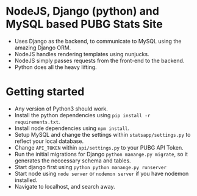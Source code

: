 # NodeJS, Django (python) and MySQL based PUBG Stats Site

- Uses Django as the backend, to communicate to MySQL using the amazing Django ORM.
- NodeJS handles rendering templates using nunjucks.
- NodeJS simply passes requests from the front-end to the backend.
- Python does all the heavy lifting.

# Getting started
- Any version of Python3 should work.
- Install the python dependencies using `pip install -r requirements.txt`.
- Install node dependencies using `npm install`.
- Setup MySQL and change the settings within `statsapp/settings.py` to reflect your local database.
- Change `API_TOKEN` within `api/settings.py` to your PUBG API Token.
- Run the initial migrations for Django `python manange.py migrate`, so it generates the neccessary schema and tables.
- Start django first using `python python manange.py runserver`
- Start node using `node server` or `nodemon server` if you have nodemon installed.
- Navigate to localhost, and search away.
